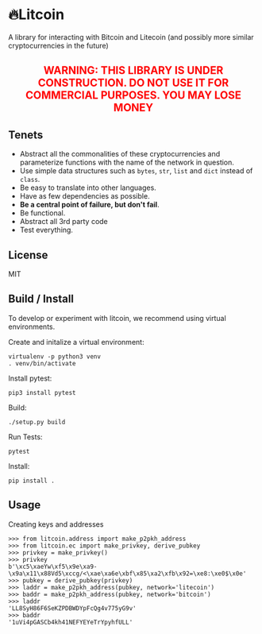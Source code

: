 
# 🔥**Lit**coin
A library for interacting with Bitcoin and Litecoin (and possibly more similar cryptocurrencies in the future)


<span style="color:red">
<h2>
<b>
<center>
WARNING: THIS LIBRARY IS UNDER CONSTRUCTION. DO NOT USE IT FOR COMMERCIAL PURPOSES. YOU MAY LOSE MONEY
</center>
</b>
</h2>
</span>


## Tenets

* Abstract all the commonalities of these cryptocurrencies and parameterize functions with the name of the network in question.
* Use simple data structures such as `bytes`, `str`, `list` and `dict` instead of `class`.
* Be easy to translate into other languages.
* Have as few dependencies as possible.
* **Be a central point of failure, but don't fail**.
* Be functional.
* Abstract all 3rd party code
* Test everything.

## License
MIT

## Build / Install

To develop or experiment with litcoin, we recommend using virtual environments. 

Create and initalize a virtual environment:
```
virtualenv -p python3 venv
. venv/bin/activate
```

Install pytest:
```
pip3 install pytest
```

Build:
```
./setup.py build
```

Run Tests:
```
pytest
```

Install:
```
pip install .
```

## Usage

Creating keys and addresses
```
>>> from litcoin.address import make_p2pkh_address
>>> from litcoin.ec import make_privkey, derive_pubkey
>>> privkey = make_privkey()
>>> privkey
b'\xc5\xaeYw\xf5\x9e\xa9-\x9a\x11\x88Vd5\xccg/<\xae\xa6e\xbf\x85\xa2\xfb\x92=\xe8:\xe0$\x0e'
>>> pubkey = derive_pubkey(privkey)
>>> laddr = make_p2pkh_address(pubkey, network='litecoin')
>>> baddr = make_p2pkh_address(pubkey, network='bitcoin')
>>> laddr
'LL8SyH86F6SeKZPDBWDYpFcQg4v775yG9v'
>>> baddr
'1uVi4pGASCb4kh41NEFYEYeTrYpyhfULL'
```
